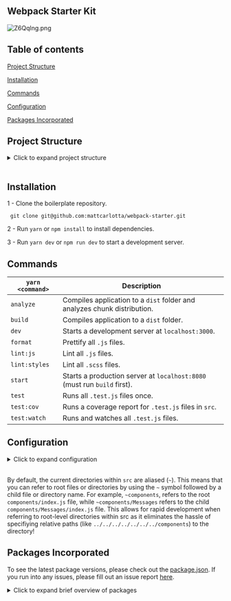 ## Webpack Starter Kit

![Z6Qqlng.png](https://i.imgur.com/Z6Qqlng.png)

## Table of contents

[Project Structure](#project-structure)

[Installation](#installation)

[Commands](#commands)

[Configuration](#configuration)

[Packages Incorporated](#packages-incorporated)

## Project Structure

<details>
<summary>Click to expand project structure</summary>
<pre><code>
├── dist
|   ├── css
|   |   ├── main.[contenthash:8].css
|   |   └── main.[contenthash:8].css.map
|   ├── js
|   |   ├── main.[hash].js
|   |   └── main.[hash].js.map
|   ├── media
|   |   └── [hash].[ext]
|   └── favicon.ico
|   └── index.html
|
├── config
|   ├── devServer.js
|   ├── envs.js
|   ├── optimization.js
|   ├── output.js
|   ├── paths.js
|   ├── plugins.js
|   └── rules.js
|
├── public
|   ├── favicon.ico
|   └── index.html
|
├── src
|   ├── components
|   ├── images
|   ├── pages
|   ├── root
|   ├── routes
|   ├── styles
|   ├── utils
|   └── index.js
|
├── server.js
└── webpack.config.js
</code></pre>
</details>
<br />

## Installation

1 - Clone the boilerplate repository.

```
 git clone git@github.com:mattcarlotta/webpack-starter.git
```

2 - Run `yarn` or `npm install` to install dependencies.

3 - Run `yarn dev` or `npm run dev` to start a development server.

## Commands

| `yarn <command>` | Description                                                              |
| ---------------- | ------------------------------------------------------------------------ |
| `analyze`        | Compiles application to a `dist` folder and analyzes chunk distribution. |
| `build`          | Compiles application to a `dist` folder.                                 |
| `dev`            | Starts a development server at `localhost:3000`.                         |
| `format`         | Prettify all `.js` files.                                                |
| `lint:js`        | Lint all `.js` files.                                                    |
| `lint:styles`    | Lint all `.scss` files.                                                  |
| `start`          | Starts a production server at `localhost:8080` (must run `build` first). |
| `test`           | Runs all `.test.js` files once.                                          |
| `test:cov`       | Runs a coverage report for `.test.js` files in `src`.                    |
| `test:watch`     | Runs and watches all `.test.js` files.                                   |

## Configuration

<details>
<summary>Click to expand configuration</summary>

- config/devServer.js: webpack devServer options.
- config/envs.js: webpack environment variables.
- config/optimization.js: webpack optimization options.
- config/output.j:` webpack output options.
- config/paths.js` webpack config folder paths.
- config/plugins.js: webpack plugins options.
- config/rules.js: webpack rules functions.
- src/styles/assets: media assets imports.
- src/styles/extensions: partial shared extensions.
- src/styles/globals: global asset imports (see notes in [global.scss](src/styles/globals/globals.scss#L1-L32) for important information).
- src/styles/variables: partial shared variables.
- src/styles/styles.scss: indexed partial files for easier sharing (see notes in [styles.scss](src/styles/styles.scss#L1-L48) for important information).
- src/utils/setupTests/index.js: enzyme test setup for your React components (see [notes](src/utils/setupTests/index.js#L8-L16) in setup.js for important information).
- .browserslistrc: browsers list config.
- .eslintignore: eslint config for ignoring scss files.
- .eslintrc: eslint config for linting js files.
- .prettierc: prettier config.
- .stylelintrc.json: stylelint config for linting scss files.
- babel.config.js: babel config for react js files.
- jest.json: jest config.
- server.js: an express configuration to serve production assets.
- webpack.config.js: a single webpack environment based config.

</details>
<br />

By default, the current directories within `src` are aliased (`~`). This means that you can refer to root files or directories by using the `~` symbol followed by a child file or directory name. For example, `~components`, refers to the root `components/index.js` file, while `~components/Messages` refers to the child `components/Messages/index.js` file. This allows for rapid development when referring to root-level directories within src as it eliminates the hassle of specifiying relative paths (like `../../../../../../../components`) to the directory!

## Packages Incorporated

To see the latest package versions, please check out the [package.json](package.json). If you run into any issues, please fill out an issue report <a href="https://github.com/mattcarlotta/react-starter-kit/issues">here</a>.

<details>
<summary>Click to expand brief overview of packages</summary>
<pre><code>
- <a href="https://github.com/babel/babel">Babel</a>
- <a href="https://github.com/webpack-contrib/css-loader">CSS Loader</a>
- <a href="https://github.com/eslint/eslint/">Eslint</a>
- <a href="http://airbnb.io/enzyme/">Enzyme</a>
- <a href="https://github.com/smooth-code/error-overlay-webpack-plugin">Error Overlay Webpack Plugin</a>
- <a href="https://github.com/expressjs/express">Express</a>
- <a href="https://github.com/geowarin/friendly-errors-webpack-plugin">Friendly Errors Webpack Plugin</a>
- <a href="https://github.com/facebook/jest">Jest</a>
- <a href="https://github.com/lodash/lodash">Lodash</a>
- <a href="https://github.com/webpack-contrib/mini-css-extract-plugin">Mini CSS Extract Plugin</a>
- <a href="https://github.com/expressjs/morgan">Morgan</a>
- <a href="https://github.com/prettier/prettier">Prettier</a>
- <a href="https://github.com/facebook/prop-types">PropTypes</a>
- <a href="https://github.com/facebook/react">React</a>
- <a href="https://github.com/ReactTraining/react-router/tree/master/packages/react-router-dom">React Router Dom</a>
- <a href="https://github.com/webpack-contrib/sass-loader">Sass Loader</a>
- <a href="https://stylelint.io/">Stylelint</a>
- <a href="https://github.com/kristerkari/stylelint-scss">Stylelint-SCSS</a>
- <a href="https://github.com/stylelint/stylelint-config-recommended">Stylelint-Config-Recommended</a>
- <a href="https://github.com/styled-components/styled-components">Stylized Components</a>
- <a href="https://github.com/webpack-contrib/style-loader">Style Loader</a>
- <a href="https://github.com/webpack/webpack">Webpack</a>
- <a href="https://www.npmjs.com/package/webpackbar">Webpackbar</a>
- <a href="https://github.com/webpack/webpack-dev-server">Webpack Dev Server (Hot Loaded)</a>
</code></pre>
</details>
<br />
